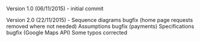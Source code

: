 Version 1.0 (06/11/2015) - initial commit

Version 2.0 (22/11/2015) - Sequence diagrams bugfix (home page requests removed where not needed)
			   Assumptions bugfix (payments)
			   Specifications bugfix (Google Maps API)
			   Some typos corrected
			  
